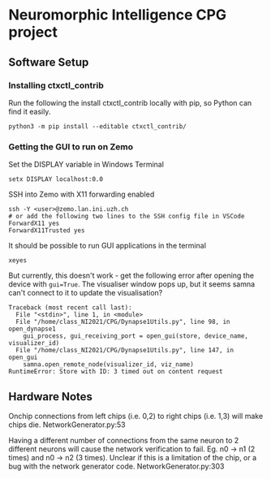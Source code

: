 # Neuromorphic Intelligence CPG project

## Software Setup

### Installing ctxctl_contrib

Run the following the install ctxctl_contrib locally with pip, so Python can find it easily.

```
python3 -m pip install --editable ctxctl_contrib/
```

### Getting the GUI to run on Zemo

Set the DISPLAY variable in Windows Terminal

```
setx DISPLAY localhost:0.0
```

SSH into Zemo with X11 forwarding enabled

```
ssh -Y <user>@zemo.lan.ini.uzh.ch
# or add the following two lines to the SSH config file in VSCode
ForwardX11 yes
ForwardX11Trusted yes
```

It should be possible to run GUI applications in the terminal

```
xeyes
```

But currently, this doesn't work - get the following error after opening the device with `gui=True`. The visualiser window pops up, but it seems samna can't connect to it to update the visualisation?

```
Traceback (most recent call last):
  File "<stdin>", line 1, in <module>
  File "/home/class_NI2021/CPG/Dynapse1Utils.py", line 98, in open_dynapse1
    gui_process, gui_receiving_port = open_gui(store, device_name, visualizer_id)
  File "/home/class_NI2021/CPG/Dynapse1Utils.py", line 147, in open_gui
    samna.open_remote_node(visualizer_id, viz_name)
RuntimeError: Store with ID: 3 timed out on content request
```

## Hardware Notes

Onchip connections from left chips (i.e. 0,2) to right chips (i.e. 1,3) will make chips die. NetworkGenerator.py:53

Having a different number of connections from the same neuron to 2 different neurons will cause the network verification to fail. Eg. n0 -> n1 (2 times) and n0 -> n2 (3 times). Unclear if this is a limitation of the chip, or a bug with the network generator code. NetworkGenerator.py:303
